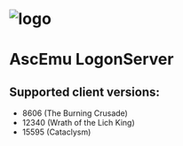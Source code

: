 ﻿# ![logo](http://ascemu.org/images/logo.png)

# AscEmu LogonServer
## Supported client versions:
* 8606 (The Burning Crusade)
* 12340 (Wrath of the Lich King)
* 15595 (Cataclysm)


